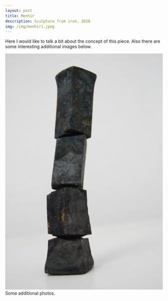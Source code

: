 ```yaml
---
layout: post
title: Menhir
description: Sculpture from iron, 2010
img: /img/menhir1.jpeg
---
```


Here I would like to talk a bit about the concept of this piece. Also there are some interesting additional images below.


<div class="img_row">
  <img class="col three" src="/img/menhir1.jpeg"/>
</div>
<div class="col three caption">
	Some additional photos.
</div>
